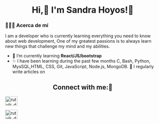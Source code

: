 <h1 align="center">Hi,👋 I'm Sandra Hoyos!🌺</h1>

<h3> 👨🏻‍💻   Acerca de mí </h3>

I am a developer who is currently learning everything you need to know about web development,
One of my greatest passions is to always learn new things that challenge my mind and my abilities.

- 🌱  I’m currently learning **React/JS/bootstrap**
- ✨  I have been learning during the past few months C, Bash, Python, MysSQL,HTML, CSS, Git, JavaScript, Node.js, MongoDB. 
📝 I regularly write articles on 


<h2 align="center">Connect with me:👥 </h2>
<p align="centro">

<a href="https://instagram.com/shandy224?utm_medium=copy_link" target="blank"><img align="center" src="https://cdn.jsdelivr.net/npm/simple-icons@3.0.1/icons/instagram.svg" alt="rutvik_dev.desg" height="30" width="40" /></a>
<p align="left"><a href="https://www.linkedin.com/in/sandralorenahoyos/" target="blank"><img align="center" src="https://cdn.jsdelivr.net/npm/simple-icons@3.0.1/icons/linkedin.svg" alt="rutvik_dev.desg" height="30" width="40" /></a>



</p>




